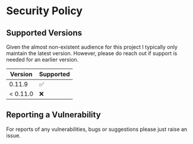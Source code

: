 # Security Policy

## Supported Versions

Given the almost non-existent audience for this project I typically only maintain the latest version. However, please do reach out if support is needed for an earlier version.

| Version     | Supported          |
| ----------- | ------------------ |
| 0.11.9      | :white_check_mark: |
| < 0.11.0    | :x:                |

## Reporting a Vulnerability

For reports of any vulnerabilities, bugs or suggestions please just raise an issue.
